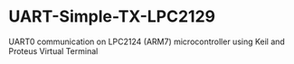 # UART-Simple-TX-LPC2129
UART0 communication on LPC2124 (ARM7) microcontroller using Keil and Proteus Virtual Terminal

